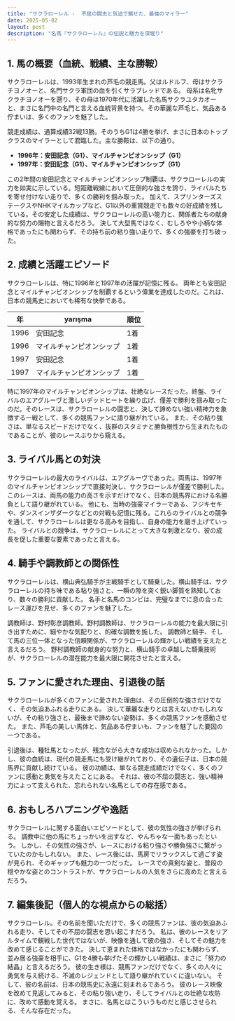 ```yaml
---
title: "サクラローレル -  不屈の闘志と気迫で魅せた、最強のマイラー"
date: 2025-05-02
layout: post
description: "名馬『サクラローレル』の伝説と魅力を深堀り"
---
```


## 1. 馬の概要（血統、戦績、主な勝鞍）

サクラローレルは、1993年生まれの芦毛の競走馬。父はルドルフ、母はサクラチヨノオーと、名門サクラ軍団の血を引くサラブレッドである。  母系は名牝サクラチヨノオーを遡り、その母は1970年代に活躍した名馬サクラユタカオーと、まさに名門中の名門と言える血統背景を持つ。その華麗な芦毛と、気品ある佇まいは、多くのファンを魅了した。

競走成績は、通算成績32戦13勝。そのうちG1は4勝を挙げ、まさに日本のトップクラスのマイラーとして君臨した。主な勝鞍は、以下の通り。

* **1996年：安田記念（G1）、マイルチャンピオンシップ（G1）**
* **1997年：安田記念（G1）、マイルチャンピオンシップ（G1）**

この2年間の安田記念とマイルチャンピオンシップ制覇は、サクラローレルの実力を如実に示している。短距離戦線において圧倒的な強さを誇り、ライバルたちを寄せ付けない走りで、多くの勝利を掴み取った。  加えて、スプリンターズステークスやNHKマイルカップなど、G1以外の重賞競走でも数々の好成績を残している。その安定した成績は、サクラローレルの高い能力と、関係者たちの献身的な努力の賜物と言えるだろう。 決して大型馬ではなく、むしろやや小柄な体格であったにも関わらず、その持ち前の粘り強い走りで、多くの強豪を打ち破った。


## 2. 成績と活躍エピソード

サクラローレルは、特に1996年と1997年の活躍が記憶に残る。  両年とも安田記念とマイルチャンピオンシップを制覇するという偉業を達成したのだ。これは、日本の競馬史においても稀有な快挙である。

| 年 |  yarışma | 順位 |
|---|---|---|
| 1996 | 安田記念 | 1着 |
| 1996 | マイルチャンピオンシップ | 1着 |
| 1997 | 安田記念 | 1着 |
| 1997 | マイルチャンピオンシップ | 1着 |

特に1997年のマイルチャンピオンシップは、壮絶なレースだった。終盤、ライバルのエアグルーヴと激しいデッドヒートを繰り広げ、僅差で勝利を掴み取ったのだ。そのレースは、サクラローレルの闘志と、決して諦めない強い精神力を象徴する一戦として、多くの競馬ファンに語り継がれている。  また、その粘り強さは、単なるスピードだけでなく、抜群のスタミナと勝負根性から生まれたものであることが、彼のレースぶりから窺える。


## 3. ライバル馬との対決

サクラローレルの最大のライバルは、エアグルーヴであった。両馬は、1997年のマイルチャンピオンシップで直接対決し、サクラローレルが僅差で勝利した。このレースは、両馬の能力の高さを示すだけでなく、日本の競馬界における名勝負として語り継がれている。  他にも、当時の強豪マイラーである、フジキセキや、ダンスインザダークなどとの対戦も記憶に残る。これらのライバルとの競争を通して、サクラローレルは更なる高みを目指し、自身の能力を磨き上げていった。  ライバルとの競争は、サクラローレルにとって大きな刺激となり、彼の成長を促した重要な要素であったと言える。


## 4. 騎手や調教師との関係性

サクラローレルは、横山典弘騎手が主戦騎手として騎乗した。横山騎手は、サクラローレルの持ち味である粘り強さと、一瞬の隙を突く鋭い脚質を熟知しており、数々の勝利に貢献した。  名手と名馬のコンビは、完璧なまでに息の合ったレース運びを見せ、多くのファンを魅了した。

調教師は、野村彰彦調教師。野村調教師は、サクラローレルの能力を最大限に引き出すために、細やかな気配りと、的確な調教を施した。  調教師と騎手、そして馬の三位一体となった信頼関係が、サクラローレルの輝かしい戦績を支えたと言えるだろう。  野村調教師の献身的な努力と、横山騎手の卓越した騎乗技術が、サクラローレルの潜在能力を最大限に開花させたと言える。


## 5. ファンに愛された理由、引退後の話

サクラローレルが多くのファンに愛された理由は、その圧倒的な強さだけでなく、その気迫あふれる走りにある。  決して華麗な走りとは言えないかもしれないが、その粘り強さと、最後まで諦めない姿勢は、多くの競馬ファンを感動させた。  また、芦毛の美しい馬体と、気品ある佇まいも、ファンを魅了した要因の一つである。

引退後は、種牡馬となったが、残念ながら大きな成功は収められなかった。しかし、彼の血統は、現代の競走馬にも受け継がれており、その遺伝子は、日本の競馬界に貢献し続けている。  彼の功績は、単なる競走成績だけでなく、多くのファンに感動と勇気を与えたことにある。  それは、彼の不屈の闘志と、強い精神力によって支えられた、忘れられない名馬としての存在感である。


## 6. おもしろハプニングや逸話

サクラローレルに関する面白いエピソードとして、彼の気性の強さが挙げられる。  調教中に他の馬にちょっかいを出すなど、やんちゃな一面もあったという。  しかし、その気性の強さが、レースにおける粘り強さや勝負強さに繋がっていたのかもしれない。  また、レース後には、馬房でリラックスして過ごす姿が見られ、そのギャップも魅力の一つだった。  レースでの真剣な姿と、普段の穏やかな姿とのコントラストが、サクラローレルの人気をさらに高めたと言えるだろう。


## 7. 編集後記（個人的な視点からの総括）

サクラローレル。その名前を聞いただけで、多くの競馬ファンは、彼の気迫あふれる走り、そしてその不屈の闘志を思い起こすだろう。  私は、彼のレースをリアルタイムで観戦した世代ではないが、映像を通して彼の強さ、そしてその魅力を改めて感じることができた。  決して恵まれた体格ではなかったにも関わらず、並み居る強豪を相手に、G1を4勝も挙げたその輝かしい戦績は、まさに「努力の結晶」と言えるだろう。  彼の生き様は、競馬ファンだけでなく、多くの人々に勇気を与え続ける、不滅のレジェンドとして語り継がれていくに違いない。  そして、彼の名前は、日本の競馬史に永遠に刻まれるであろう。  彼のレース映像を改めて見返してみると、その粘り強い走り、そしてライバルとの壮絶な攻防に、改めて感動を覚える。  まさに、名馬とはこういうものだと感じさせられる、そんな存在だった。
